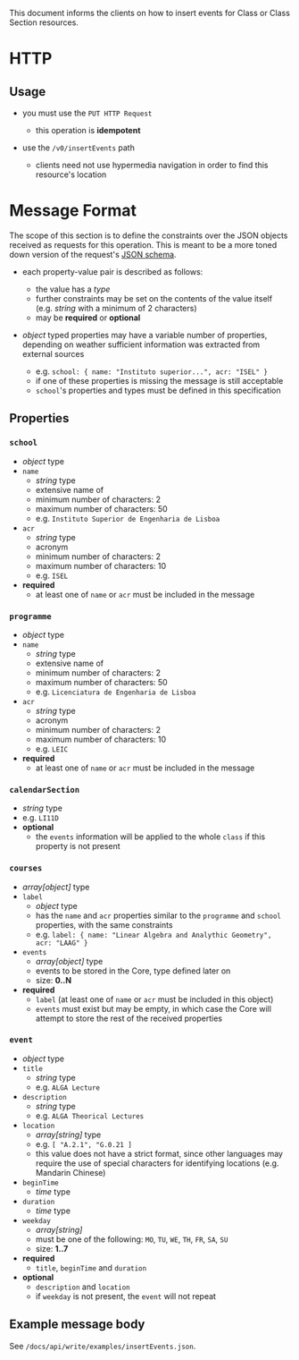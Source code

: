 This document informs the clients on how to insert events for Class or Class Section resources.

# HTTP
## Usage
* you must use the `PUT HTTP Request`
  - this operation is **idempotent**

* use the `/v0/insertEvents` path
  - clients need not use hypermedia navigation in order to find this resource's location


# Message Format
The scope of this section is to define the constraints over the JSON objects received as requests for this operation.
This is meant to be a more toned down version of the request's [JSON schema]().

* each property-value pair is described as follows:
  - the value has a *type*
  - further constraints may be set on the contents of the value itself (e.g. *string* with a minimum of 2 characters)
  - may be **required** or **optional**

* *object* typed properties may have a variable number of properties, depending on weather sufficient information was extracted from external sources
    - e.g. `school: { name: "Instituto superior...", acr: "ISEL" }`
    - if one of these properties is missing the message is still acceptable
    - `school`'s properties and types must be defined in this specification

## Properties
### `school`
* *object* type
* `name`
    - *string* type
    - extensive name of
    - minimum number of characters: 2
    - maximum number of characters: 50
    - e.g. `Instituto Superior de Engenharia de Lisboa`
* `acr`
    - *string* type
    - acronym 
    - minimum number of characters: 2
    - maximum number of characters: 10
    - e.g. `ISEL`
* **required**
    - at least one of `name` or `acr` must be included in the message

### `programme`
* *object* type
* `name`
    - *string* type
    - extensive name of 
    - minimum number of characters: 2
    - maximum number of characters: 50
    - e.g. `Licenciatura de Engenharia de Lisboa`
* `acr`
    - *string* type
    - acronym
    - minimum number of characters: 2
    - maximum number of characters: 10
    - e.g. `LEIC`
* **required**
    - at least one of `name` or `acr` must be included in the message

### `calendarSection`
* *string* type
* e.g. `LI11D`
* **optional**
    - the `events` information will be applied to the whole `class` if this property is not present

### `courses`
* *array[object]* type
* `label`
    - *object* type
    - has the `name` and `acr` properties similar to the `programme` and `school` properties, with the same constraints
    - e.g. `label: { name: "Linear Algebra and Analythic Geometry", acr: "LAAG" }`
* `events`
    - *array[object]* type
    - events to be stored in the Core, type defined later on
    - size: **0..N**
* **required**
    - `label` (at least one of `name` or `acr` must be included in this object)
    - `events` must exist but may be empty, in which case the Core will attempt to store the rest of the received properties

### `event`
* *object* type
* `title`
    - *string* type
    - e.g. `ALGA Lecture`
* `description`
    - *string* type
    - e.g. `ALGA Theorical Lectures`
* `location`
    - *array[string]* type
    - e.g. `[ "A.2.1", "G.0.21 ]`
    - this value does not have a strict format, since other languages may require the use of special characters for identifying locations (e.g. Mandarin Chinese)
* `beginTime`
    - *time* type
* `duration`
    - *time* type
* `weekday`
    - *array[string]*
    - must be one of the following: `MO`, `TU`, `WE`, `TH`, `FR`, `SA`, `SU`
    - size: **1..7**
* **required**
    - `title`, `beginTime` and `duration`
* **optional**
    - `description` and `location`
    - if `weekday` is not present, the `event` will not repeat

## Example message body
See `/docs/api/write/examples/insertEvents.json`.
